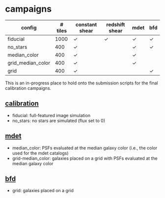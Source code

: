 # campaigns

| config | # tiles | constant shear | redshift shear | mdet | bfd |
|---|---|---|---|---|---|
| fiducial | 1000 | ✓ | ✓ | ✓ | ✓ |
| no_stars| 400 | ✓ | | ✓ | ✓ |
| median_color | 400 | ✓ | | ✓ | |
| grid_median_color| 400 | ✓ | | ✓ | |
| grid | 400 | ✓ | | | ✓ |

This is an in-progress place to hold onto the submission scripts for the final calibration campaigns.

## [calibration](./calibration/)

- fiducial: full-featured image simulation
- no_stars: no stars are simulated (flux set to 0)

## [mdet](./mdet/)

- median_color: PSFs evaluated at the median galaxy color (i.e., the color used for the mdet catalogs)
- grid-median_color: galaxies placed on a grid with PSFs evaluated at the median galaxy color

## [bfd](./bfd/)

- grid: galaxies placed on a grid
